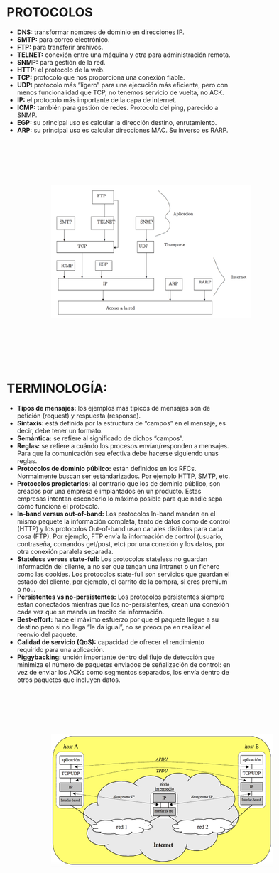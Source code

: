 
# PROTOCOLOS

- **DNS:** transformar nombres de dominio en direcciones IP.
- **SMTP:** para correo electrónico.
- **FTP:** para transferir archivos.
- **TELNET:** conexión entre una máquina y otra para administración remota.
- **SNMP:** para gestión de la red.
- **HTTP:** el protocolo de la web.
- **TCP:** protocolo que nos proporciona una conexión fiable.
- **UDP:** protocolo más “ligero” para una ejecución más eficiente, pero con menos funcionalidad que TCP, no tenemos servicio de vuelta, no ACK.
- **IP:** el protocolo más importante de la capa de internet.
- **ICMP:** también para gestión de redes. Protocolo del ping, parecido a SNMP.
- **EGP:** su principal uso es calcular la dirección destino, enrutamiento.
- **ARP:** su principal uso es calcular direcciones MAC. Su inverso es RARP.

<img src="./img/pro1.png" style="margin-left:100px" width="450" height="300" hspace="200" vspace="100" />

# TERMINOLOGÍA:

- **Tipos de mensajes:** los ejemplos más tipicos de mensajes son de petición (request) y respuesta (response).
- **Sintaxis:** está definida por la estructura de “campos” en el mensaje, es decir, debe tener un formato.
- **Semántica:** se refiere al significado de dichos “campos”.
- **Reglas:** se refiere a cuándo los procesos envían/responden a mensajes. Para que la comunicación sea efectiva debe hacerse siguiendo unas reglas.
- **Protocolos de dominio público:** están definidos en los RFCs. Normalmente buscan ser estándarizados. Por ejemplo HTTP, SMTP, etc.
- **Protocolos propietarios:** al contrario que los de dominio público, son creados por una empresa e implantados en un producto. Estas empresas intentan esconderlo lo máximo posible para que nadie sepa cómo funciona el protocolo.
- **In-band versus out-of-band:** Los protocolos In-band mandan en el mismo paquete la información completa, tanto de datos como de control (HTTP) y los protocolos Out-of-band usan canales distintos para cada cosa (FTP). Por ejemplo, FTP envía la información de control (usuario, contraseña, comandos get/post, etc) por una conexión y los datos, por otra conexión paralela separada.
- **Stateless versus state-full:** Los protocolos stateless no guardan información del cliente, a no ser que tengan una intranet o un fichero como las cookies. Los protocolos state-full son servicios que guardan el estado del cliente, por ejemplo, el carrito de la compra, si eres premium o no...
- **Persistentes vs no-persistentes:** Los protocolos persistentes siempre están conectados mientras que los no-persistentes, crean una conexión cada vez que se manda un trocito de información.
- **Best-effort:** hace el máximo esfuerzo por que el paquete llegue a su destino pero si no llega “le da igual”, no se preocupa en realizar el reenvío del paquete.
- **Calidad de servicio (QoS):** capacidad de ofrecer el rendimiento requirido para una aplicación.
- **Piggybacking:** unción importante dentro del flujo de detección que minimiza el número de paquetes enviados de señalización de control: en vez de enviar los ACKs como segmentos separados, los envía dentro de otros paquetes que incluyen datos.

<img src="./img/pro2.png" style="margin-left:100px" width="500" height="300" hspace="200" vspace="100" />

